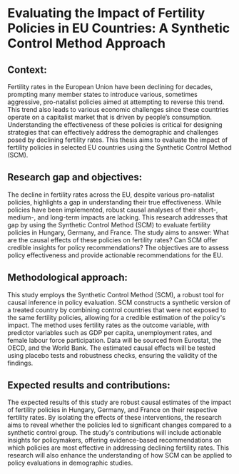 # Evaluating the Impact of Fertility Policies in EU Countries: A Synthetic Control Method Approach

## Context:
Fertility rates in the European Union have been declining for decades, prompting many member states to introduce various, sometimes aggressive, pro-natalist policies aimed at attempting to reverse this trend. This trend also leads to various economic challenges since these countries operate on a capitalist market that is driven by people’s consumption. Understanding the effectiveness of these policies is critical for designing strategies that can effectively address the demographic and challenges posed by declining fertility rates. This thesis aims to evaluate the impact of fertility policies in selected EU countries using the Synthetic Control Method (SCM).


## Research gap and objectives:
The decline in fertility rates across the EU, despite various pro-natalist policies, highlights a gap in understanding their true effectiveness. While policies have been implemented, robust causal analyses of their short-, medium-, and long-term impacts are lacking. This research addresses that gap by using the Synthetic Control Method (SCM) to evaluate fertility policies in Hungary, Germany, and France. The study aims to answer: What are the causal effects of these policies on fertility rates? Can SCM offer credible insights for policy recommendations? The objectives are to assess policy effectiveness and provide actionable recommendations for the EU.


## Methodological approach:
This study employs the Synthetic Control Method (SCM), a robust tool for causal inference in policy evaluation. SCM constructs a synthetic version of a treated country by combining control countries that were not exposed to the same fertility policies, allowing for a credible estimation of the policy's impact. The method uses fertility rates as the outcome variable, with predictor variables such as GDP per capita, unemployment rates, and female labour force participation. Data will be sourced from Eurostat, the OECD, and the World Bank. The estimated causal effects will be tested using placebo tests and robustness checks, ensuring the validity of the findings.


## Expected results and contributions:
The expected results of this study are robust causal estimates of the impact of fertility policies in Hungary, Germany, and France on their respective fertility rates. By isolating the effects of these interventions, the research aims to reveal whether the policies led to significant changes compared to a synthetic control group. The study's 
contributions will include actionable insights for policymakers, offering evidence-based recommendations on which policies are most effective in addressing declining fertility rates. This research will also enhance the 
understanding of how SCM can be applied to policy evaluations in demographic studies.
